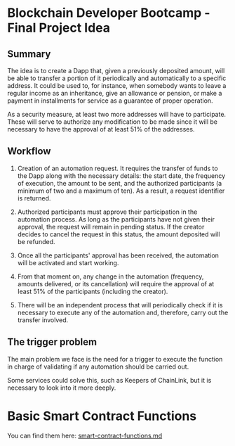 # Blockchain Developer Bootcamp - Final Project Idea

## Summary

The idea is to create a Dapp that, given a previously deposited amount, will be able to transfer a portion of it periodically and automatically to a specific address. It could be used to, for instance, when somebody wants to leave a regular income as an inheritance, give an allowance or pension, or make a payment in installments for service as a guarantee of proper operation. 

As a security measure, at least two more addresses will have to participate. These will serve to authorize any modification to be made since it will be necessary to have the approval of at least 51% of the addresses.

## Workflow 

1. Creation of an automation request. It requires the transfer of funds to the Dapp along with the necessary details: the start date, the frequency of execution, the amount to be sent, and the authorized participants (a minimum of two and a maximum of ten). As a result, a request identifier is returned.

2. Authorized participants must approve their participation in the automation process. As long as the participants have not given their approval, the request will remain in pending status. If the creator decides to cancel the request in this status, the amount deposited will be refunded.

3. Once all the participants' approval has been received, the automation will be activated and start working.

4. From that moment on, any change in the automation (frequency, amounts delivered, or its cancellation) will require the approval of at least 51% of the participants (including the creator).

5. There will be an independent process that will periodically check if it is necessary to execute any of the automation and, therefore, carry out the transfer involved.

## The trigger problem

The main problem we face is the need for a trigger to execute the function in charge of validating if any automation should be carried out.

Some services could solve this, such as Keepers of ChainLink, but it is necessary to look into it more deeply.

# Basic Smart Contract Functions

You can find them here: [smart-contract-functions.md](./smart-contract-functions.md)
